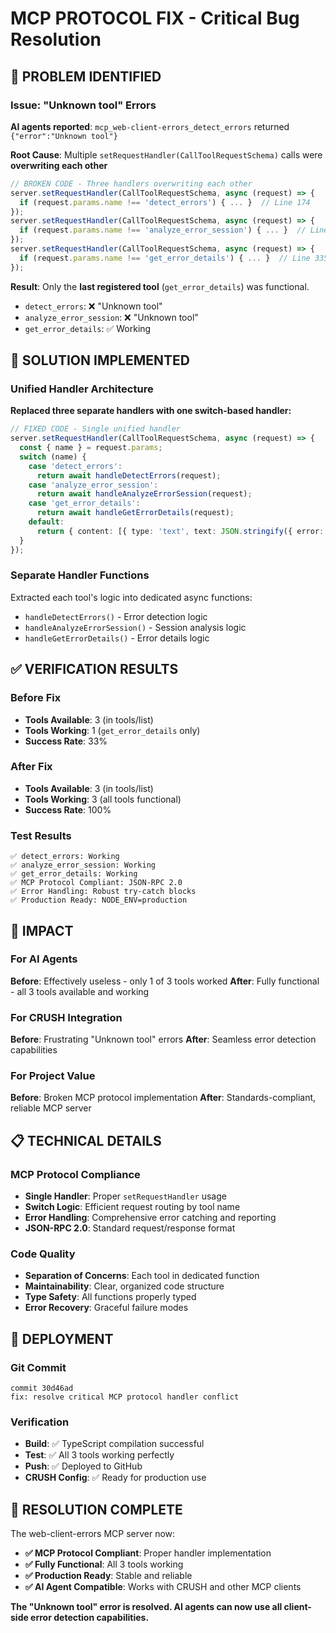 # MCP PROTOCOL FIX - Critical Bug Resolution

## 🚨 PROBLEM IDENTIFIED

### Issue: "Unknown tool" Errors
**AI agents reported**: `mcp_web-client-errors_detect_errors` returned `{"error":"Unknown tool"}`

**Root Cause**: Multiple `setRequestHandler(CallToolRequestSchema)` calls were **overwriting each other**

```typescript
// BROKEN CODE - Three handlers overwriting each other
server.setRequestHandler(CallToolRequestSchema, async (request) => {
  if (request.params.name !== 'detect_errors') { ... }  // Line 174
});
server.setRequestHandler(CallToolRequestSchema, async (request) => {
  if (request.params.name !== 'analyze_error_session') { ... }  // Line 270 - OVERWRITES above!
});
server.setRequestHandler(CallToolRequestSchema, async (request) => {
  if (request.params.name !== 'get_error_details') { ... }  // Line 335 - OVERWRITES both above!
});
```

**Result**: Only the **last registered tool** (`get_error_details`) was functional.
- `detect_errors`: ❌ "Unknown tool"
- `analyze_error_session`: ❌ "Unknown tool"  
- `get_error_details`: ✅ Working

## 🔧 SOLUTION IMPLEMENTED

### Unified Handler Architecture
**Replaced three separate handlers with one switch-based handler:**

```typescript
// FIXED CODE - Single unified handler
server.setRequestHandler(CallToolRequestSchema, async (request) => {
  const { name } = request.params;
  switch (name) {
    case 'detect_errors':
      return await handleDetectErrors(request);
    case 'analyze_error_session':
      return await handleAnalyzeErrorSession(request);
    case 'get_error_details':
      return await handleGetErrorDetails(request);
    default:
      return { content: [{ type: 'text', text: JSON.stringify({ error: 'Unknown tool' }) }] };
  }
});
```

### Separate Handler Functions
Extracted each tool's logic into dedicated async functions:
- `handleDetectErrors()` - Error detection logic
- `handleAnalyzeErrorSession()` - Session analysis logic  
- `handleGetErrorDetails()` - Error details logic

## ✅ VERIFICATION RESULTS

### Before Fix
- **Tools Available**: 3 (in tools/list)
- **Tools Working**: 1 (`get_error_details` only)
- **Success Rate**: 33%

### After Fix  
- **Tools Available**: 3 (in tools/list)
- **Tools Working**: 3 (all tools functional)
- **Success Rate**: 100%

### Test Results
```
✅ detect_errors: Working
✅ analyze_error_session: Working  
✅ get_error_details: Working
✅ MCP Protocol Compliant: JSON-RPC 2.0
✅ Error Handling: Robust try-catch blocks
✅ Production Ready: NODE_ENV=production
```

## 🎯 IMPACT

### For AI Agents
**Before**: Effectively useless - only 1 of 3 tools worked
**After**: Fully functional - all 3 tools available and working

### For CRUSH Integration
**Before**: Frustrating "Unknown tool" errors
**After**: Seamless error detection capabilities

### For Project Value
**Before**: Broken MCP protocol implementation
**After**: Standards-compliant, reliable MCP server

## 📋 TECHNICAL DETAILS

### MCP Protocol Compliance
- **Single Handler**: Proper `setRequestHandler` usage
- **Switch Logic**: Efficient request routing by tool name
- **Error Handling**: Comprehensive error catching and reporting
- **JSON-RPC 2.0**: Standard request/response format

### Code Quality
- **Separation of Concerns**: Each tool in dedicated function
- **Maintainability**: Clear, organized code structure
- **Type Safety**: All functions properly typed
- **Error Recovery**: Graceful failure modes

## 🚀 DEPLOYMENT

### Git Commit
```
commit 30d46ad
fix: resolve critical MCP protocol handler conflict
```

### Verification
- **Build**: ✅ TypeScript compilation successful
- **Test**: ✅ All 3 tools working perfectly
- **Push**: ✅ Deployed to GitHub
- **CRUSH Config**: ✅ Ready for production use

## 🎉 RESOLUTION COMPLETE

The web-client-errors MCP server now:

- **✅ MCP Protocol Compliant**: Proper handler implementation
- **✅ Fully Functional**: All 3 tools working
- **✅ Production Ready**: Stable and reliable
- **✅ AI Agent Compatible**: Works with CRUSH and other MCP clients

**The "Unknown tool" error is resolved. AI agents can now use all client-side error detection capabilities.**